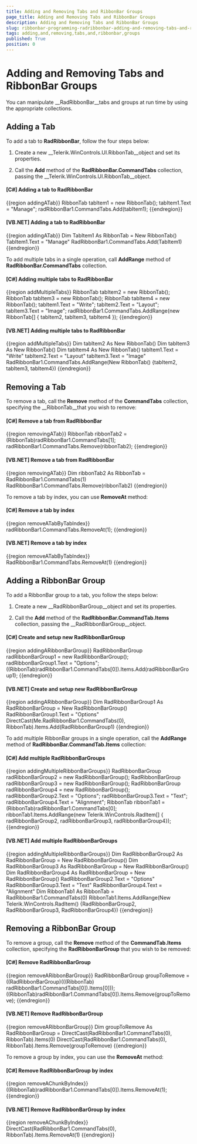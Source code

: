 ```yaml
---
title: Adding and Removing Tabs and RibbonBar Groups
page_title: Adding and Removing Tabs and RibbonBar Groups
description: Adding and Removing Tabs and RibbonBar Groups
slug: ribbonbar-programming-radribbonbar-adding-and-removing-tabs-and-ribbonbar-groups
tags: adding,and,removing,tabs,and,ribbonbar,groups
published: True
position: 0
---
```


# Adding and Removing Tabs and RibbonBar Groups



You can manipulate __RadRibbonBar__tabs and groups at run time by using the appropriate collections.
      

## Adding a Tab

To add a tab to __RadRibbonBar__, follow the four steps below:
        

1. Create a new __Telerik.WinControls.UI.RibbonTab__object and set its properties.
            

1. Call the __Add__ method of the __RadRibbonBar.CommandTabs__ collection, passing the __Telerik.WinControls.UI.RibbonTab__object.
            

#### __[C#] Adding a tab to RadRibbonBar__

{{region addingATab}}
	            RibbonTab tabItem1 = new RibbonTab();
	            tabItem1.Text = "Manage";
	            radRibbonBar1.CommandTabs.Add(tabItem1);
	{{endregion}}



#### __[VB.NET] Adding a tab to RadRibbonBar__

{{region addingATab}}
	        Dim TabItem1 As RibbonTab = New RibbonTab()
	        TabItem1.Text = "Manage"
	        RadRibbonBar1.CommandTabs.Add(TabItem1)
	{{endregion}}



To add multiple tabs in a single operation, call __AddRange__ method of __RadRibbonBar.CommandTabs__ collection.
        

#### __[C#] Adding multiple tabs to RadRibbonBar__

{{region addMultipleTabs}}
	            RibbonTab tabItem2 = new RibbonTab();
	            RibbonTab tabItem3 = new RibbonTab();
	            RibbonTab tabItem4 = new RibbonTab();
	            tabItem1.Text = "Write";
	            tabItem2.Text = "Layout";
	            tabItem3.Text = "Image";
	            radRibbonBar1.CommandTabs.AddRange(new RibbonTab[] { tabItem2, tabItem3, tabItem4 });
	{{endregion}}



#### __[VB.NET] Adding multiple tabs to RadRibbonBar__

{{region addMultipleTabs}}
	        Dim tabItem2 As New RibbonTab()
	        Dim tabItem3 As New RibbonTab()
	        Dim tabItem4 As New RibbonTab()
	        tabItem1.Text = "Write"
	        tabItem2.Text = "Layout"
	        tabItem3.Text = "Image"
	        RadRibbonBar1.CommandTabs.AddRange(New RibbonTab() {tabItem2, tabItem3, tabItem4})
	{{endregion}}



## Removing a Tab

To remove a tab, call the __Remove__ method of the __CommandTabs__ collection, specifying the __RibbonTab__that you wish to remove:
        

#### __[C#] Remove a tab from RadRibbonBar__

{{region removingATab}}
	            RibbonTab ribbonTab2 = (RibbonTab)radRibbonBar1.CommandTabs[1];
	            radRibbonBar1.CommandTabs.Remove(ribbonTab2);
	{{endregion}}



#### __[VB.NET] Remove a tab from RadRibbonBar__

{{region removingATab}}
	        Dim ribbonTab2 As RibbonTab = RadRibbonBar1.CommandTabs(1)
	        RadRibbonBar1.CommandTabs.Remove(ribbonTab2)
	{{endregion}}



To remove a tab by index, you can use __RemoveAt__ method:
        

#### __[C#] Remove a tab by index__

{{region removeATabByTabIndex}}
	            radRibbonBar1.CommandTabs.RemoveAt(1);
	{{endregion}}



#### __[VB.NET] Remove a tab by index__

{{region removeATabByTabIndex}}
	        RadRibbonBar1.CommandTabs.RemoveAt(1)
	{{endregion}}



## Adding a RibbonBar Group

To add a RibbonBar group to a tab, you follow the steps below:

1. Create a new __RadRibbonBarGroup__object and set its properties.
            

1. Call the __Add__ method of the __RadRibbonBar.CommandTab.Items__ collection, passing the __RadRibbonBarGroup__object.
            

#### __[C#] Create and setup new RadRibbonBarGroup__

{{region addingARibbonBarGroup}}
	            RadRibbonBarGroup radRibbonBarGroup1 = new RadRibbonBarGroup();
	            radRibbonBarGroup1.Text = "Options";
	            ((RibbonTab)radRibbonBar1.CommandTabs[0]).Items.Add(radRibbonBarGroup1);
	{{endregion}}



#### __[VB.NET] Create and setup new RadRibbonBarGroup__

{{region addingARibbonBarGroup}}
	        Dim RadRibbonBarGroup1 As RadRibbonBarGroup = New RadRibbonBarGroup()
	        RadRibbonBarGroup1.Text = "Options"
	        DirectCast(Me.RadRibbonBar1.CommandTabs(0), RibbonTab).Items.Add(RadRibbonBarGroup1)
	{{endregion}}



To add multiple RibbonBar groups in a single operation, call the __AddRange__ method of __RadRibbonBar.CommandTab.Items__ collection:
        

#### __[C#] Add multiple RadRibbonBarGroups__

{{region addingMultipleRibbonBarGroups}}
	            RadRibbonBarGroup radRibbonBarGroup2 = new RadRibbonBarGroup();
	            RadRibbonBarGroup radRibbonBarGroup3 = new RadRibbonBarGroup();
	            RadRibbonBarGroup radRibbonBarGroup4 = new RadRibbonBarGroup();
	            radRibbonBarGroup2.Text = "Options";
	            radRibbonBarGroup3.Text = "Text";
	            radRibbonBarGroup4.Text = "Alignment";
	            RibbonTab ribbonTab1 = (RibbonTab)radRibbonBar1.CommandTabs[0];
	            ribbonTab1.Items.AddRange(new Telerik.WinControls.RadItem[] { radRibbonBarGroup2, radRibbonBarGroup3, radRibbonBarGroup4});
	{{endregion}}



#### __[VB.NET] Add multiple RadRibbonBarGroups__

{{region addingMultipleRibbonBarGroups}}
	        Dim RadRibbonBarGroup2 As RadRibbonBarGroup = New RadRibbonBarGroup()
	        Dim RadRibbonBarGroup3 As RadRibbonBarGroup = New RadRibbonBarGroup()
	        Dim RadRibbonBarGroup4 As RadRibbonBarGroup = New RadRibbonBarGroup()
	        RadRibbonBarGroup2.Text = "Options"
	        RadRibbonBarGroup3.Text = "Text"
	        RadRibbonBarGroup4.Text = "Alignment"
	        Dim RibbonTab1 As RibbonTab = RadRibbonBar1.CommandTabs(0)
	        RibbonTab1.Items.AddRange(New Telerik.WinControls.RadItem() {RadRibbonBarGroup2, RadRibbonBarGroup3, RadRibbonBarGroup4})
	{{endregion}}



## Removing a RibbonBar Group

To remove a group, call the __Remove__ method of the __CommandTab.Items__ collection, specifying the __RadRibbonBarGroup__ that you wish to be removed:
        

#### __[C#] Remove RadRibbonBarGroup__

{{region removeARibbonBarGroup}}
	            RadRibbonBarGroup groupToRemove = ((RadRibbonBarGroup)(((RibbonTab) radRibbonBar1.CommandTabs[0]).Items[0]));
	            ((RibbonTab)radRibbonBar1.CommandTabs[0]).Items.Remove(groupToRemove);
	{{endregion}}



#### __[VB.NET] Remove RadRibbonBarGroup__

{{region removeARibbonBarGroup}}
	        Dim groupToRemove As RadRibbonBarGroup = DirectCast(RadRibbonBar1.CommandTabs(0), RibbonTab).Items(0)
	        DirectCast(RadRibbonBar1.CommandTabs(0), RibbonTab).Items.Remove(groupToRemove)
	{{endregion}}



To remove a group by index, you can use the __RemoveAt__ method:
        

#### __[C#] Remove RadRibbonBarGroup by index__

{{region removeAChunkByIndex}}
	            ((RibbonTab)radRibbonBar1.CommandTabs[0]).Items.RemoveAt(1);
	{{endregion}}



#### __[VB.NET] Remove RadRibbonBarGroup by index__

{{region removeAChunkByIndex}}
	        DirectCast(RadRibbonBar1.CommandTabs(0), RibbonTab).Items.RemoveAt(1)
	{{endregion}}


